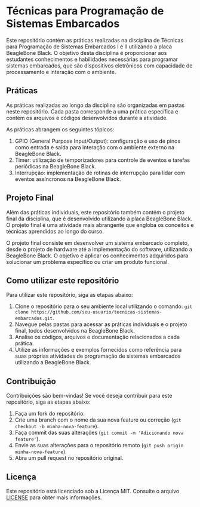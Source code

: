 # Técnicas para Programação de Sistemas Embarcados

Este repositório contém as práticas realizadas na disciplina de Técnicas para Programação de Sistemas Embarcados I e II utilizando a placa BeagleBone Black. O objetivo desta disciplina é proporcionar aos estudantes conhecimentos e habilidades necessárias para programar sistemas embarcados, que são dispositivos eletrônicos com capacidade de processamento e interação com o ambiente.

## Práticas

As práticas realizadas ao longo da disciplina são organizadas em pastas neste repositório. Cada pasta corresponde a uma prática específica e contém os arquivos e códigos desenvolvidos durante a atividade.

As práticas abrangem os seguintes tópicos:

1. GPIO (General Purpose Input/Output): configuração e uso de pinos como entrada e saída para interação com o ambiente externo na BeagleBone Black.
2. Timer: utilização de temporizadores para controle de eventos e tarefas periódicas na BeagleBone Black.
3. Interrupção: implementação de rotinas de interrupção para lidar com eventos assíncronos na BeagleBone Black.

## Projeto Final

Além das práticas individuais, este repositório também contém o projeto final da disciplina, que é desenvolvido utilizando a placa BeagleBone Black. O projeto final é uma atividade mais abrangente que engloba os conceitos e técnicas aprendidos ao longo do curso.

O projeto final consiste em desenvolver um sistema embarcado completo, desde o projeto de hardware até a implementação do software, utilizando a BeagleBone Black. O objetivo é aplicar os conhecimentos adquiridos para solucionar um problema específico ou criar um produto funcional.

## Como utilizar este repositório

Para utilizar este repositório, siga as etapas abaixo:

1. Clone o repositório para o seu ambiente local utilizando o comando: `git clone https://github.com/seu-usuario/tecnicas-sistemas-embarcados.git`.
2. Navegue pelas pastas para acessar as práticas individuais e o projeto final, todos desenvolvidos na BeagleBone Black.
3. Analise os códigos, arquivos e documentação relacionados a cada prática.
4. Utilize as informações e exemplos fornecidos como referência para suas próprias atividades de programação de sistemas embarcados utilizando a BeagleBone Black.

## Contribuição

Contribuições são bem-vindas! Se você deseja contribuir para este repositório, siga as etapas abaixo:

1. Faça um fork do repositório.
2. Crie uma branch com o nome da sua nova feature ou correção (`git checkout -b minha-nova-feature`).
3. Faça commit das suas alterações (`git commit -m 'Adicionando nova feature'`).
4. Envie as suas alterações para o repositório remoto (`git push origin minha-nova-feature`).
5. Abra um pull request no repositório original.

## Licença

Este repositório está licenciado sob a Licença MIT. Consulte o arquivo [LICENSE](https://github.com/seu-usuario/tecnicas-sistemas-embarcados/blob/main/LICENSE) para obter mais informações.

